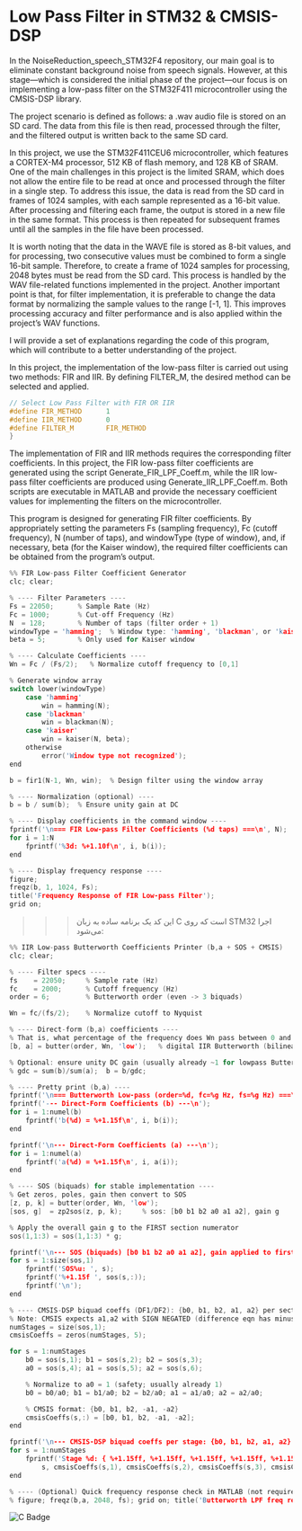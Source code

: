 # Low Pass Filter in STM32 & CMSIS-DSP

In the NoiseReduction_speech_STM32F4 repository, our main goal is to eliminate constant background noise from speech signals. However, at this stage—which is considered the initial phase of the project—our focus is on implementing a low-pass filter on the STM32F411 microcontroller using the CMSIS-DSP library.

The project scenario is defined as follows: a .wav audio file is stored on an SD card. The data from this file is then read, processed through the filter, and the filtered output is written back to the same SD card.

In this project, we use the STM32F411CEU6 microcontroller, which features a CORTEX-M4 processor, 512 KB of flash memory, and 128 KB of SRAM. One of the main challenges in this project is the limited SRAM, which does not allow the entire file to be read at once and processed through the filter in a single step.
To address this issue, the data is read from the SD card in frames of 1024 samples, with each sample represented as a 16-bit value. After processing and filtering each frame, the output is stored in a new file in the same format. This process is then repeated for subsequent frames until all the samples in the file have been processed.

It is worth noting that the data in the WAVE file is stored as 8-bit values, and for processing, two consecutive values must be combined to form a single 16-bit sample. Therefore, to create a frame of 1024 samples for processing, 2048 bytes must be read from the SD card. This process is handled by the WAV file-related functions implemented in the project.
Another important point is that, for filter implementation, it is preferable to change the data format by normalizing the sample values to the range [-1, 1]. This improves processing accuracy and filter performance and is also applied within the project’s WAV functions.

I will provide a set of explanations regarding the code of this program, which will contribute to a better understanding of the project.




In this project, the implementation of the low-pass filter is carried out using two methods: FIR and IIR. By defining FILTER_M, the desired method can be selected and applied.
```c
// Select Low Pass Filter with FIR OR IIR
#define FIR_METHOD		1
#define IIR_METHOD		0
#define FILTER_M		FIR_METHOD
}
```


        
The implementation of FIR and IIR methods requires the corresponding filter coefficients. In this project, the FIR low-pass filter coefficients are generated using the script Generate_FIR_LPF_Coeff.m, while the IIR low-pass filter coefficients are produced using Generate_IIR_LPF_Coeff.m. Both scripts are executable in MATLAB and provide the necessary coefficient values for implementing the filters on the microcontroller.



    


This program is designed for generating FIR filter coefficients. By appropriately setting the parameters Fs (sampling frequency), Fc (cutoff frequency), N (number of taps), and windowType (type of window), and, if necessary, beta (for the Kaiser window), the required filter coefficients can be obtained from the program’s output.
```c
%% FIR Low-pass Filter Coefficient Generator
clc; clear;

% ---- Filter Parameters ----
Fs = 22050;      % Sample Rate (Hz)
Fc = 1000;       % Cut-off Frequency (Hz)
N  = 128;        % Number of taps (filter order + 1)
windowType = 'hamming';  % Window type: 'hamming', 'blackman', or 'kaiser'
beta = 5;        % Only used for Kaiser window

% ---- Calculate Coefficients ----
Wn = Fc / (Fs/2);   % Normalize cutoff frequency to [0,1]

% Generate window array
switch lower(windowType)
    case 'hamming'
        win = hamming(N);
    case 'blackman'
        win = blackman(N);
    case 'kaiser'
        win = kaiser(N, beta);
    otherwise
        error('Window type not recognized');
end

b = fir1(N-1, Wn, win);  % Design filter using the window array

% ---- Normalization (optional) ----
b = b / sum(b);  % Ensure unity gain at DC

% ---- Display coefficients in the command window ----
fprintf('\n=== FIR Low-pass Filter Coefficients (%d taps) ===\n', N);
for i = 1:N
    fprintf('%3d: %+1.10f\n', i, b(i));
end

% ---- Display frequency response ----
figure;
freqz(b, 1, 1024, Fs);
title('Frequency Response of FIR Low-pass Filter');
grid on;

```

>>> این کد یک برنامه ساده به زبان C است که روی STM32 اجرا می‌شود:
```c
%% IIR Low-pass Butterworth Coefficients Printer (b,a + SOS + CMSIS)
clc; clear;

% ---- Filter specs ----
fs    = 22050;     % Sample rate (Hz)
fc    = 2000;      % Cutoff frequency (Hz)
order = 6;         % Butterworth order (even -> 3 biquads)

Wn = fc/(fs/2);    % Normalize cutoff to Nyquist

% ---- Direct-form (b,a) coefficients ----
% That is, what percentage of the frequency does Wn pass between 0 and (Fs/2)?
[b, a] = butter(order, Wn, 'low');   % digital IIR Butterworth (bilinear)

% Optional: ensure unity DC gain (usually already ~1 for lowpass Butter)
% gdc = sum(b)/sum(a);  b = b/gdc;

% ---- Pretty print (b,a) ----
fprintf('\n=== Butterworth Low-pass (order=%d, fc=%g Hz, fs=%g Hz) ===\n', order, fc, fs);
fprintf('--- Direct-Form Coefficients (b) ---\n');
for i = 1:numel(b)
    fprintf('b(%d) = %+1.15f\n', i, b(i));
end

fprintf('\n--- Direct-Form Coefficients (a) ---\n');
for i = 1:numel(a)
    fprintf('a(%d) = %+1.15f\n', i, a(i));
end

% ---- SOS (biquads) for stable implementation ----
% Get zeros, poles, gain then convert to SOS
[z, p, k] = butter(order, Wn, 'low');
[sos, g]  = zp2sos(z, p, k);     % sos: [b0 b1 b2 a0 a1 a2], gain g

% Apply the overall gain g to the FIRST section numerator
sos(1,1:3) = sos(1,1:3) * g;

fprintf('\n--- SOS (biquads) [b0 b1 b2 a0 a1 a2], gain applied to first section ---\n');
for s = 1:size(sos,1)
    fprintf('SOS%u: ', s);
    fprintf('%+1.15f ', sos(s,:));
    fprintf('\n');
end

% ---- CMSIS-DSP biquad coeffs (DF1/DF2): {b0, b1, b2, a1, a2} per section ----
% Note: CMSIS expects a1,a2 with SIGN NEGATED (difference eqn has minus signs).
numStages = size(sos,1);
cmsisCoeffs = zeros(numStages, 5);

for s = 1:numStages
    b0 = sos(s,1); b1 = sos(s,2); b2 = sos(s,3);
    a0 = sos(s,4); a1 = sos(s,5); a2 = sos(s,6);

    % Normalize to a0 = 1 (safety; usually already 1)
    b0 = b0/a0; b1 = b1/a0; b2 = b2/a0; a1 = a1/a0; a2 = a2/a0;

    % CMSIS format: {b0, b1, b2, -a1, -a2}
    cmsisCoeffs(s,:) = [b0, b1, b2, -a1, -a2];
end

fprintf('\n--- CMSIS-DSP biquad coeffs per stage: {b0, b1, b2, a1, a2} with a1,a2 NEGATED ---\n');
for s = 1:numStages
    fprintf('Stage %d: { %+1.15ff, %+1.15ff, %+1.15ff, %+1.15ff, %+1.15ff }\n', ...
        s, cmsisCoeffs(s,1), cmsisCoeffs(s,2), cmsisCoeffs(s,3), cmsisCoeffs(s,4), cmsisCoeffs(s,5));
end

% ---- (Optional) Quick frequency response check in MATLAB (not required) ----
% figure; freqz(b,a, 2048, fs); grid on; title('Butterworth LPF freq response');

```
![C Badge](https://img.shields.io/badge/language-C-blue)
```
